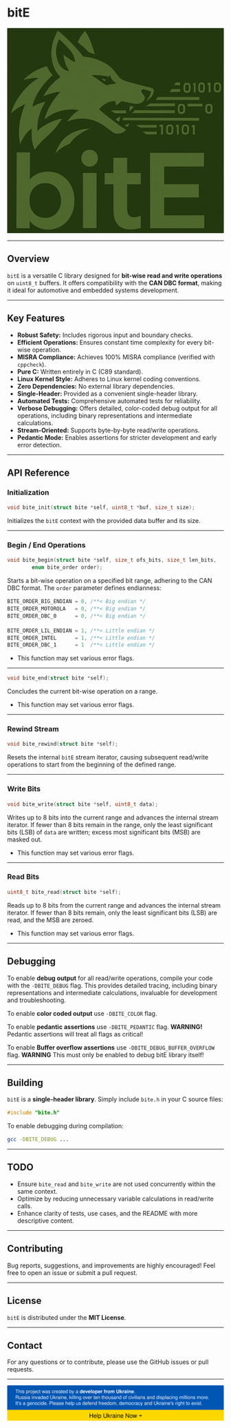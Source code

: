 # bitE

<p align="center"><img src="logo.jpg" /></p>

-----

## Overview

`bitE` is a versatile C library designed for **bit-wise read and write operations** on `uint8_t` buffers. It offers compatibility with the **CAN DBC format**, making it ideal for automotive and embedded systems development.

-----

## Key Features

  * **Robust Safety:** Includes rigorous input and boundary checks.
  * **Efficient Operations:** Ensures constant time complexity for every bit-wise operation.
  * **MISRA Compliance:** Achieves 100% MISRA compliance (verified with `cppcheck`).
  * **Pure C:** Written entirely in C (C89 standard).
  * **Linux Kernel Style:** Adheres to Linux kernel coding conventions.
  * **Zero Dependencies:** No external library dependencies.
  * **Single-Header:** Provided as a convenient single-header library.
  * **Automated Tests:** Comprehensive automated tests for reliability.
  * **Verbose Debugging:** Offers detailed, color-coded debug output for all operations, including binary representations and intermediate calculations.
  * **Stream-Oriented:** Supports byte-by-byte read/write operations.
  * **Pedantic Mode:** Enables assertions for stricter development and early error detection.

-----

## API Reference

### Initialization

```c
void bite_init(struct bite *self, uint8_t *buf, size_t size);
```

Initializes the `bitE` context with the provided data buffer and its size.

-----

### Begin / End Operations

```c
void bite_begin(struct bite *self, size_t ofs_bits, size_t len_bits,
		enum bite_order order);
```

Starts a bit-wise operation on a specified bit range, adhering to the CAN DBC format. The `order` parameter defines endianness:

```c
BITE_ORDER_BIG_ENDIAN = 0, /**< Big endian */
BITE_ORDER_MOTOROLA   = 0, /**< Big endian */
BITE_ORDER_DBC_0      = 0, /**< Big endian */

BITE_ORDER_LIL_ENDIAN = 1, /**< Little endian */
BITE_ORDER_INTEL      = 1, /**< Little endian */
BITE_ORDER_DBC_1      = 1  /**< Little endian */
```

  * This function may set various error flags.

-----

```c
void bite_end(struct bite *self);
```

Concludes the current bit-wise operation on a range.

  * This function may set various error flags.

-----

### Rewind Stream

```c
void bite_rewind(struct bite *self);
```

Resets the internal `bitE` stream iterator, causing subsequent read/write operations to start from the beginning of the defined range.

-----

### Write Bits

```c
void bite_write(struct bite *self, uint8_t data);
```

Writes up to 8 bits into the current range and advances the internal stream iterator. If fewer than 8 bits remain in the range, only the least significant bits (LSB) of `data` are written; excess most significant bits (MSB) are masked out.

  * This function may set various error flags.

-----

### Read Bits

```c
uint8_t bite_read(struct bite *self);
```

Reads up to 8 bits from the current range and advances the internal stream iterator. If fewer than 8 bits remain, only the least significant bits (LSB) are read, and the MSB are zeroed.

  * This function may set various error flags.

-----

## Debugging

To enable **debug output** for all read/write operations, compile your code with the `-DBITE_DEBUG` flag. This provides detailed tracing, including binary representations and intermediate calculations, invaluable for development and troubleshooting.

To enable **color coded output** use `-DBITE_COLOR` flag.

To enable **pedantic assertions** use `-DBITE_PEDANTIC` flag. **WARNING!** Pedantic assertions will treat all flags as critical!

To enable **Buffer overflow assertions** use `-DBITE_DEBUG_BUFFER_OVERFLOW` flag. **WARNING** This must only be enabled to debug bitE library itself!

-----

## Building

`bitE` is a **single-header library**. Simply include `bite.h` in your C source files:

```c
#include "bite.h"
```

To enable debugging during compilation:

```bash
gcc -DBITE_DEBUG ...
```

-----

## TODO

  * Ensure `bite_read` and `bite_write` are not used concurrently within the same context.
  * Optimize by reducing unnecessary variable calculations in read/write calls.
  * Enhance clarity of tests, use cases, and the README with more descriptive content.

-----

## Contributing

Bug reports, suggestions, and improvements are highly encouraged\! Feel free to open an issue or submit a pull request.

-----

## License

`bitE` is distributed under the **MIT License**.

-----

## Contact

For any questions or to contribute, please use the GitHub issues or pull requests.

-----

[![Stand With Ukraine](https://raw.githubusercontent.com/vshymanskyy/StandWithUkraine/main/banner-direct-single.svg)](https://stand-with-ukraine.pp.ua)
